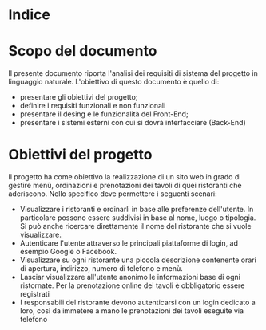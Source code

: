 # Indice

<!-- TO DO -->

# Scopo del documento

Il presente documento riporta l'analisi dei requisiti di sistema del progetto <!-- NOME PROGETTO --> in linguaggio naturale.
L'obiettivo di questo documento è quello di:
- presentare gli obiettivi del progetto;
- definire i requisiti funzionali e non funzionali
- presentare il desing e le funzionalità del Front-End;
- presentare i sistemi esterni con cui <!-- NOME PROGETTO --> si dovrà interfacciare (Back-End)

# Obiettivi del progetto

Il progetto ha come obiettivo la realizzazione di un sito web <!-- multipiattaforma (?) --> in grado di gestire menù, ordinazioni e prenotazioni dei tavoli di quei ristoranti che aderiscono.
Nello specifico <!-- NOME PROGETTO --> deve permettere i seguenti scenari:
- Visualizzare i ristoranti e ordinarli in base alle preferenze dell'utente. In particolare possono essere suddivisi in base al nome, luogo o tipologia. Si può anche ricercare direttamente il nome del ristorante che si vuole visualizzare.
- Autenticare l'utente attraverso le principali piattaforme di login, ad esempio Google o Facebook.
- Visualizzare su ogni ristorante una piccola descrizione contenente orari di apertura, indirizzo, numero di telefono e menù.
- Lasciar visualizzare all'utente anonimo le informazioni base di ogni ristornate. Per la prenotazione online dei tavoli è obbligatorio essere registrati
- I responsabili del ristorante devono autenticarsi con un login dedicato a loro, così da immetere a mano le prenotazioni dei tavoli eseguite via telefono
